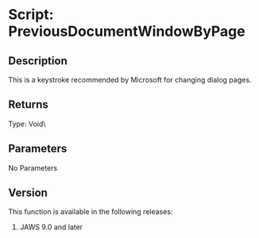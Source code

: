 # Script: PreviousDocumentWindowByPage

## Description

This is a keystroke recommended by Microsoft for changing dialog pages.

## Returns

Type: Void\

## Parameters

No Parameters

## Version

This function is available in the following releases:

1.  JAWS 9.0 and later
